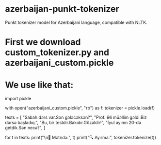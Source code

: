 # azerbaijan-punkt-tokenizer
Punkt tokenizer model for Azerbaijani language, compatible with NLTK.

# First we download custom_tokenizer.py and azerbaijani_custom.pickle 

# We use like that:

import pickle


with open("azerbaijani_custom.pickle", "rb") as f:
    tokenizer = pickle.load(f)

texts = [
    "Sabah dərs var.Sən gələcəksən?",
    "Prof. Əli müəllim gəldi.Biz dərsə başladıq.",
    "Bu, bir testdir.Bakıdır.Gözəldir!",
    "İyul ayının 20-də getdik.Sən necə?",
]

for t in texts:
    print("\n📝 Mətndə:", t)
    print("🔍 Ayırma:", tokenizer.tokenize(t))



